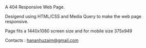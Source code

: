 A 404 Responsive Web Page. 

Desigend using HTML/CSS and Media Query to make the web page responsive.

Page fits a 1440x1080 screen size and for mobile size 375x949


Contacts : hananhuzaim@gmail.com




